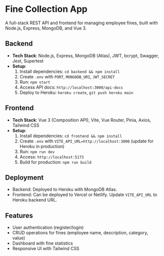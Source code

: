 # Fine Collection App

A full-stack REST API and frontend for managing employee fines, built with Node.js, Express, MongoDB, and Vue 3.

## Backend

- **Tech Stack**: Node.js, Express, MongoDB (Atlas), JWT, bcrypt, Swagger, Jest, Supertest
- **Setup**:
  1. Install dependencies: `cd backend && npm install`
  2. Create `.env` with `PORT`, `MONGODB_URI`, `JWT_SECRET`
  3. Run: `npm start`
  4. Access API docs: `http://localhost:3000/api-docs`
  5. Deploy to Heroku: `heroku create`, `git push heroku main`

## Frontend

- **Tech Stack**: Vue 3 (Composition API), Vite, Vue Router, Pinia, Axios, Tailwind CSS
- **Setup**:
  1. Install dependencies: `cd frontend && npm install`
  2. Create `.env` with `VITE_API_URL=http://localhost:3000` (update for Heroku in production)
  3. Run: `npm run dev`
  4. Access: `http://localhost:5173`
  5. Build for production: `npm run build`

## Deployment

- Backend: Deployed to Heroku with MongoDB Atlas.
- Frontend: Can be deployed to Vercel or Netlify. Update `VITE_API_URL` to Heroku backend URL.

## Features

- User authentication (register/login)
- CRUD operations for fines (employee name, description, category, value)
- Dashboard with fine statistics
- Responsive UI with Tailwind CSS
